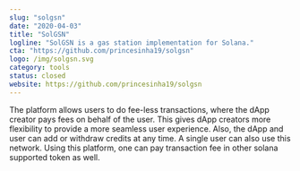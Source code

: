 ```yaml
---
slug: "solgsn"
date: "2020-04-03"
title: "SolGSN"
logline: "SolGSN is a gas station implementation for Solana."
cta: "https://github.com/princesinha19/solgsn"
logo: /img/solgsn.svg
category: tools
status: closed
website: https://github.com/princesinha19/solgsn
---
```


The platform allows users to do fee-less transactions, where the dApp creator pays fees on behalf of the user. This gives dApp creators more flexibility to provide a more seamless user experience. Also, the dApp and user can add or withdraw credits at any time. A single user can also use this network. Using this platform, one can pay transaction fee in other solana supported token as well.
